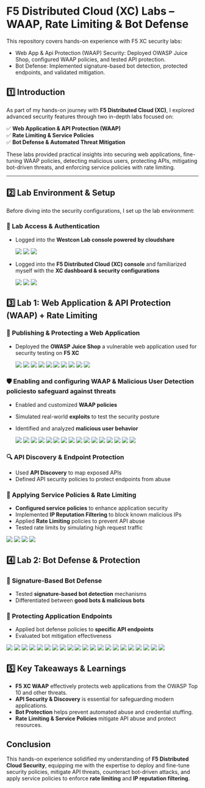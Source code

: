# F5 Distributed Cloud (XC) Labs – WAAP, Rate Limiting & Bot Defense  
This repository covers hands-on experience with F5 XC security labs:
   - Web App & Api Protection (WAAP) Security: Deployed OWASP Juice Shop, configured WAAP policies, and tested API protection. 
   - Bot Defense: Implemented signature-based bot detection, protected endpoints, and validated mitigation.


## **1️⃣ Introduction**  
As part of my hands-on journey with **F5 Distributed Cloud (XC)**, I explored advanced security features through two in-depth labs focused on:  

✅ **Web Application & API Protection (WAAP)**  
✅ **Rate Limiting & Service Policies**  
✅ **Bot Defense & Automated Threat Mitigation**  

These labs provided practical insights into securing web applications, fine-tuning WAAP policies, detecting malicious users, protecting APIs, mitigating bot-driven threats, and enforcing service policies with rate limiting.  

---

## **2️⃣ Lab Environment & Setup**  

Before diving into the security configurations, I set up the lab environment:  

### **🔹 Lab Access & Authentication**
- Logged into the **Westcon Lab console powered by cloudshare**

  <img src="Images/1.png">
  
  <img src="Images/2.png">
  
  <img src="Images/3.png">

- Logged into the **F5 Distributed Cloud (XC) console** and familiarized myself with the **XC dashboard & security configurations**

  <img src="Images/4.png">
  
  <img src="Images/5.png">
  
  <img src="Images/6.png">

## **3️⃣ Lab 1: Web Application & API Protection (WAAP) + Rate Limiting**  

### **📌 Publishing & Protecting a Web Application**
- Deployed the **OWASP Juice Shop** a vulnerable web application used for security testing on **F5 XC**
  
  <img src="Images/7.png">
  
  <img src="Images/8.png">
  
  <img src="Images/9.png">
  
  <img src="Images/10.png">
  
  <img src="Images/11.png">
  
  <img src="Images/12.png">
  
  <img src="Images/13.png">
  
  <img src="Images/14.png">
  
  <img src="Images/15.png">
  
  <img src="Images/16.png">

  
### **🛡️ Enabling and configuring WAAP & Malicious User Detection policies**to safeguard against threats
- Enabled and customized **WAAP policies**  
- Simulated real-world **exploits** to test the security posture  
- Identified and analyzed **malicious user behavior**

  <img src="Images/17.png">
  
  <img src="Images/18.png">
  
  <img src="Images/19.png">
  
  <img src="Images/20.png">
  
  <img src="Images/21.png">
  
  <img src="Images/22.png">
  
  <img src="Images/23.png">
  
  <img src="Images/24.png">
  
  <img src="Images/25.png">
  
  <img src="Images/26.png">
  
  <img src="Images/27.png">
  
  <img src="Images/28.png">
  
  <img src="Images/29.png">
  
  <img src="Images/30.png">
  
  <img src="Images/31.png">
  
  <img src="Images/32.png">


### **🔍 API Discovery & Endpoint Protection**
- Used **API Discovery** to map exposed APIs  
- Defined API security policies to protect endpoints from abuse
  
### **🚦 Applying Service Policies & Rate Limiting**
- **Configured service policies** to enhance application security  
- Implemented **IP Reputation Filtering** to block known malicious IPs  
- Applied **Rate Limiting** policies to prevent API abuse  
- Tested rate limits by simulating high request traffic  

<img src="Images/33.png">

<img src="Images/34.png">

<img src="Images/35.png">

<img src="Images/36.png">



## **4️⃣ Lab 2: Bot Defense & Protection**  

### **🤖 Signature-Based Bot Defense**
- Tested **signature-based bot detection** mechanisms  
- Differentiated between **good bots & malicious bots**  

### **🔐 Protecting Application Endpoints**
- Applied bot defense policies to **specific API endpoints**  
- Evaluated bot mitigation effectiveness
  
<img src="Images/37.png">

<img src="Images/38.png">

<img src="Images/39.png">

<img src="Images/40.png">

<img src="Images/41.png">

<img src="Images/42.png">

<img src="Images/43.png">

<img src="Images/44.png">

<img src="Images/45.png">

<img src="Images/46.png">

<img src="Images/47.png">

<img src="Images/48.png">

<img src="Images/49.png">

<img src="Images/50.png">

<img src="Images/51.png">

<img src="Images/52.png">

<img src="Images/53.png">

<img src="Images/54.png">

<img src="Images/55.png">

<img src="Images/56.png">

<img src="Images/57.png">



## **5️⃣ Key Takeaways & Learnings**  
- **F5 XC WAAP** effectively protects web applications from the OWASP Top 10 and other threats.  
- **API Security & Discovery** is essential for safeguarding modern applications.  
- **Bot Protection** helps prevent automated abuse and credential stuffing.  
- **Rate Limiting & Service Policies** mitigate API abuse and protect resources.  

 

## **Conclusion**  
This hands-on experience solidified my understanding of **F5 Distributed Cloud Security**, equipping me with the expertise to deploy and fine-tune security policies, mitigate API threats, counteract bot-driven attacks, and apply service policies to enforce **rate limiting** and **IP reputation filtering**.  
